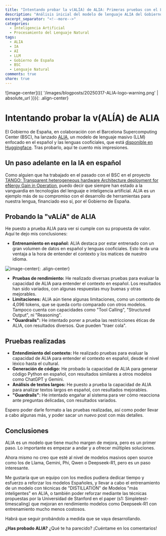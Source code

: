 ```yaml
---
title: "Intentando probar la v(ALÍA) de ALIA: Primeras pruebas con el LLM del Gobierno de España"
description: "Análisis inicial del modelo de lenguaje ALIA del Gobierno de España, con pruebas de rendimiento y entendimiento del contexto en español."
excerpt_separator: "<!--more-->"
categories:
  - Inteligencia Artificial
  - Procesamiento del Lenguaje Natural
tags:
  - ALIA
  - IA
  - AI
  - LLM
  - Gobierno de España
  - BSC
  - Lenguaje Natural
comments: true
share: true
---
```


![image-center]({{ '/images/blogposts/20250317-ALIA-logo-warning.png' | absolute_url }}){: .align-center}

# Intentando probar la v(ALÍA) de ALIA

El Gobierno de España, en colaboración con el Barcelona Supercomputing Center (BSC), ha lanzado [ALIA](https://alia.gob.es), un modelo de lenguaje masivo (LLM) enfocado en el español y las lenguas cooficiales, que está [disponible en Huggingface](https://langtech-bsc.gitbook.io/alia-kit/modelos/modelos-de-texto). Tras probarlo, aquí te cuento mis impresiones.

## Un paso adelante en la IA en español

Como alguien que ha trabajado en el pasado con el BSC en el proyecto [TANGO: Transparent heterogeneous hardware Architecture deployment for eNergy Gain in Operation](https://www.bsc.es/research-and-development/projects/tango-transparent-heterogeneous-hardware-architecture-deployment), puedo decir que siempre han estado a la vanguardia en tecnologías del lenguaje e inteligencia artificial. ALIA es un ejemplo más de su compromiso con el desarrollo de herramientas para nuestra lengua, financiado eso sí, por el Gobierno de España.

<!--more-->

## Probando la "vALíA" de ALIA

He puesto a prueba ALIA para ver si cumple con su propuesta de valor. Aquí te dejo mis conclusiones:

* **Entrenamiento en español:** ALIA destaca por estar entrenado con un gran volumen de datos en español y lenguas cooficiales. Esto le da una ventaja a la hora de entender el contexto y los matices de nuestro idioma.

![image-center](https://huggingface.co/BSC-LT/ALIA-40b/resolve/main/images/corpus_languages.png){: .align-center}

* **Pruebas de rendimiento:** He realizado diversas pruebas para evaluar la capacidad de ALIA para entender el contexto en español. Los resultados han sido variados, con algunas respuestas muy buenas y otras mejorables.
* **Limitaciones:** ALIA aún tiene algunas limitaciones, como un contexto de 4,096 tokens, que se queda corto comparado con otros modelos. Tampoco cuenta con capacidades como "Tool Calling", "Structured Output", ni "Reasoning".
* **"Guardrails":** He intentado poner a prueba las restricciones éticas de ALIA, con resultados diversos. Que pueden "traer cola".

## Pruebas realizadas

* **Entendimiento del contexto:** He realizado pruebas para evaluar la capacidad de ALIA para entender el contexto en español, desde el nivel léxico hasta el cultural.
* **Generación de código:** He probado la capacidad de ALIA para generar código Python en español, con resultados similares a otros modelos como ChatGPT y Gemini.
* **Análisis de textos largos:** He puesto a prueba la capacidad de ALIA para analizar textos largos en español, con resultados mejorables.
* **"Guardrails":** He intentado engañar al sistema para ver cómo reacciona ante preguntas delicadas, con resultados variados.

Espero poder darle formato a las pruebas realizadas, así como poder llevar a cabo algunas más, y poder sacar un nuevo post con más detalles.

## Conclusiones

ALIA es un modelo que tiene mucho margen de mejora, pero es un primer paso. Lo importante es empezar a andar y a ofrecer múltiples soluciones. 

Ahora mismo no creo que esté al nivel de modelos masivos open source como los de Llama, Gemini, Phi, Qwen o Deepseek-R1, pero es un paso interesante.

Me gustaría que un equipo con los medios pudiera dedicar tiempo y esfuerzo a reforzar los modelos Españoles, y llevar a cabo el entrenamiento de un modelo con técnicas de "DISTILLATION" de Modelos "más inteligentes" en ALIA, o también poder reforzar mediante las técnicas propuestas por la Universidad de Stanford en el paper (s1: Simpletest-timescaling) que mejoran en rendimiento modelos como Deepseek-R1 con entrenamiento mucho menos costosos.

Habrá que seguir probándolo a medida que se vaya desarrollando.


**¿Has probado ALIA?** ¿Qué te ha parecido? ¡Cuéntame en los comentarios!